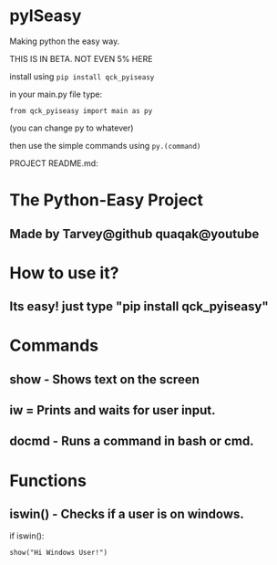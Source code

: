 # pyISeasy
Making python the easy way.


THIS IS IN BETA. NOT EVEN 5% HERE

install using `pip install qck_pyiseasy`

in your main.py file type:

`from qck_pyiseasy import main as py`

(you can change py to whatever)

then use the simple commands using `py.(command)`

PROJECT README.md:

# The Python-Easy Project
## Made by Tarvey@github quaqak@youtube

# How to use it?
## Its easy! just type "pip install qck_pyiseasy"

# Commands
## show - Shows text on the screen
## iw = Prints and waits for user input.
## docmd - Runs a command in bash or cmd.

# Functions
## iswin() - Checks if a user is on windows.
if iswin():

    show("Hi Windows User!")

